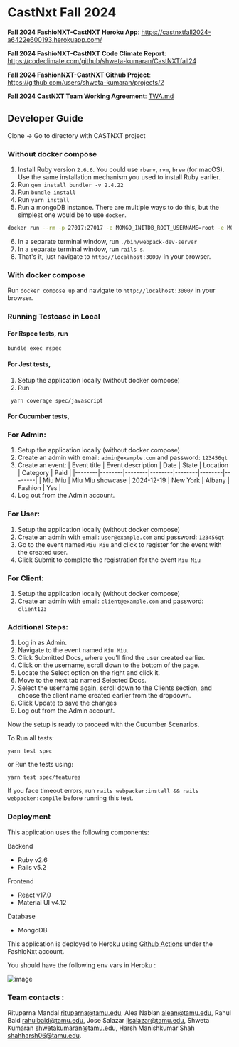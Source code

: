# CastNxt Fall 2024

**Fall 2024 FashioNXT-CastNXT Heroku App**:  https://castnxtfall2024-a6422e600193.herokuapp.com/ 

**Fall 2024 FashioNXT-CastNXT Code Climate Report**: https://codeclimate.com/github/shweta-kumaran/CastNXTfall24

**Fall 2024 FashionNXT-CastNXT Github Project**: https://github.com/users/shweta-kumaran/projects/2

**Fall 2024 CastNXT Team Working Agreement**: [TWA.md](./TWA.md)

## Developer Guide

Clone -> Go to directory with CASTNXT project

### Without docker compose

1. Install Ruby version `2.6.6`. You could use `rbenv`, `rvm`, `brew` (for macOS). Use the same installation mechanism you used to install Ruby earlier.
2. Run `gem install bundler -v 2.4.22`
3. Run `bundle install`
4. Run `yarn install`
5. Run a mongoDB instance. There are multiple ways to do this, but the simplest one would be to use `docker`.
```sh
docker run --rm -p 27017:27017 -e MONGO_INITDB_ROOT_USERNAME=root -e MONGO_INITDB_ROOT_PASSWORD=example -v data:/data/db mongo:8.0.0
```
6. In a separate terminal window, run `./bin/webpack-dev-server`
7. In a separate terminal window, run `rails s`.
8. That's it, just navigate to `http://localhost:3000/` in your browser.

### With docker compose
Run `docker compose up` and navigate to `http://localhost:3000/` in your browser.

### Running Testcase in Local
#### For Rspec tests, run
```
bundle exec rspec
```

#### For Jest tests, 
1. Setup the application locally (without docker compose)
2. Run
```
 yarn coverage spec/javascript
```

#### For Cucumber tests,
### For Admin:
1. Setup the application locally (without docker compose)
2. Create an admin with email: `admin@example.com` and password: `123456qt`
3. Create an event:
| Event title | Event description | Date | State | Location | Category | Paid |
|--------|--------|--------|--------|--------|--------|--------|
| Miu Miu | Miu Miu showcase  | 2024-12-19 | New York | Albany   | Fashion  | Yes  |
4. Log out from the Admin account.

### For User:
1. Setup the application locally (without docker compose)
2. Create an admin with email: `user@example.com` and password: `123456qt`
3. Go to the event named `Miu Miu` and click to register for the event with the created user.
4. Click Submit to complete the registration for the event `Miu Miu`

### For Client:
1. Setup the application locally (without docker compose)
2. Create an admin with email: `client@example.com` and password: `client123`

### Additional Steps:
1. Log in as Admin.
2. Navigate to the event named `Miu Miu`.
3. Click Submitted Docs, where you'll find the user created earlier.
4. Click on the username, scroll down to the bottom of the page.
5. Locate the Select option on the right and click it.
6. Move to the next tab named Selected Docs.
7. Select the username again, scroll down to the Clients section, and choose the client name created earlier from the dropdown.
8. Click Update to save the changes
9. Log out from the Admin account.

Now the setup is ready to proceed with the Cucumber Scenarios.

To Run all tests:
```
yarn test spec
```
or Run the tests using:
```
yarn test spec/features
```
If you face timeout errors, run `rails webpacker:install && rails webpacker:compile` before running this test.

### Deployment
This application uses the following components:

Backend
* Ruby v2.6
* Rails v5.2

Frontend
* React v17.0
* Material UI v4.12

Database
* MongoDB

This application is deployed to Heroku using [Github Actions](.github/workflows/deploy.yaml) under the FashioNxt account.

You should have the following env vars in Heroku :

![image](https://github.com/user-attachments/assets/04fda194-90da-4618-b304-0d2cf7b873b3)

### Team contacts :
Rituparna Mandal <rituparna@tamu.edu>,
Alea Nablan	<alean@tamu.edu>,
Rahul Baid <rahulbaid@tamu.edu>,
Jose Salazar <jlsalazar@tamu.edu>,
Shweta Kumaran <shwetakumaran@tamu.edu>,
Harsh Manishkumar Shah <shahharsh06@tamu.edu>.
